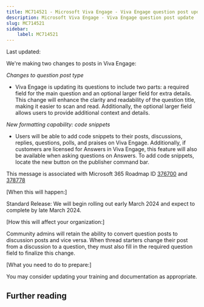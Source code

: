 ```yaml
---
title: MC714521 - Microsoft Viva Engage - Viva Engage question post update
description: Microsoft Viva Engage - Viva Engage question post update
slug: MC714521
sidebar:
    label: MC714521
---
```



Last updated: 

<p>We're making two changes to posts in Viva Engage:</p><p><i>Changes to question post type
</i></p><ul><li>Viva Engage is updating its questions to include two parts: a required field for the main question and an optional larger field for extra details. This change will enhance the clarity and readability of the question title, making it easier to scan and read. Additionally, the optional larger field allows users to provide additional context and details.&nbsp;</li></ul><p><i>New formatting capability: code snippets
</i></p><ul><li>Users will be able to add code snippets to their posts, discussions, replies, questions, polls, and praises on Viva Engage. Additionally, if customers are licensed for Answers in Viva Engage, this feature will also be available when asking questions on Answers. To add code snippets, locate the new button on the publisher command bar.
</li></ul><p>This message is associated with Microsoft 365 Roadmap ID <a href="https://www.microsoft.com/microsoft-365/roadmap?filters=&amp;searchterms=376700" target="_blank">376700</a>&nbsp;and <a href="https://www.microsoft.com/microsoft-365/roadmap?rtc=1%26filters=&amp;searchterms=378778" target="_blank">378778</a></p><p>[When this will happen:]</p><p>Standard Release: We will begin rolling out early March 2024 and expect to complete by late March 2024.&nbsp;</p><p>[How this will affect your organization:]</p><p>Community admins will retain the ability to convert question posts to discussion posts and vice versa. When thread starters change their post from a discussion to a question, they must also fill in the required question field to finalize this change.</p><p>[What you need to do to prepare:]</p><p>You may consider updating your training and documentation as appropriate.</p>

## Further reading
